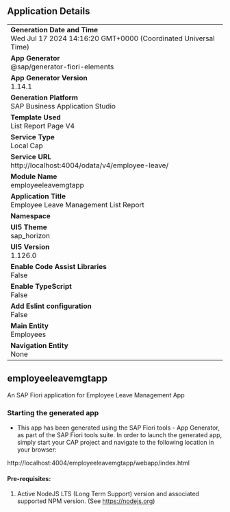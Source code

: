 ## Application Details
|               |
| ------------- |
|**Generation Date and Time**<br>Wed Jul 17 2024 14:16:20 GMT+0000 (Coordinated Universal Time)|
|**App Generator**<br>@sap/generator-fiori-elements|
|**App Generator Version**<br>1.14.1|
|**Generation Platform**<br>SAP Business Application Studio|
|**Template Used**<br>List Report Page V4|
|**Service Type**<br>Local Cap|
|**Service URL**<br>http://localhost:4004/odata/v4/employee-leave/
|**Module Name**<br>employeeleavemgtapp|
|**Application Title**<br>Employee Leave Management List Report|
|**Namespace**<br>|
|**UI5 Theme**<br>sap_horizon|
|**UI5 Version**<br>1.126.0|
|**Enable Code Assist Libraries**<br>False|
|**Enable TypeScript**<br>False|
|**Add Eslint configuration**<br>False|
|**Main Entity**<br>Employees|
|**Navigation Entity**<br>None|

## employeeleavemgtapp

An SAP Fiori application for Employee Leave Management App

### Starting the generated app

-   This app has been generated using the SAP Fiori tools - App Generator, as part of the SAP Fiori tools suite.  In order to launch the generated app, simply start your CAP project and navigate to the following location in your browser:

http://localhost:4004/employeeleavemgtapp/webapp/index.html

#### Pre-requisites:

1. Active NodeJS LTS (Long Term Support) version and associated supported NPM version.  (See https://nodejs.org)


